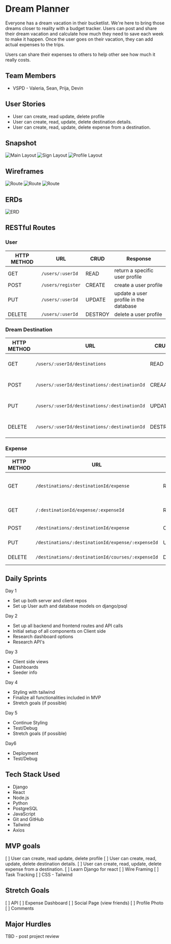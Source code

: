# Dream Planner
Everyone has a dream vacation in their bucketlist.  We're here to bring those dreams closer to reality with a budget tracker.  Users can post and share their dream vacation and calculate how much they need to save each week to make it happen.  Once the user goes on their vacation, they can add actual expenses to the trips.

Users can share their expenses to others to help other see how much it really costs.

## Team Members
- VSPD - Valeria, Sean, Prija, Devin

## User Stories
* User can create, read update, delete profile
* User can create, read, update, delete destination details.
* User can create, read, update, delete expense from a destination.

## Snapshot 
![Main Layout](/img/main.png)
![Sign Layout](/img/signin.png)
![Profile Layout](/img/dream.png)

## Wireframes
![Route](/img/hierarchy1.png) 
![Route](/img/hierarchy2.png) 
![Route](/img/hierarchy3.png) 

## ERDs
![ERD](/img/erdlayout.png)

## RESTful Routes

### User
| HTTP METHOD | URL              | CRUD    | Response                              |
| ----------- | ---------------- | ------- | ------------------------------------- |
| GET | `/users/:userId` | READ | return a specific user profile |
| POST | `/users/register` | CREATE | create a user profile |
| PUT | `/users/:userId` | UPDATE | update a user profile in the database |
| DELETE | `/users/:userId` | DESTROY | delete a user profile |


### Dream Destination
| HTTP METHOD | URL              | CRUD    | Response                              |
| ----------- | ---------------- | ------- | ------------------------------------- |
| GET | `/users/:userId/destinations` | READ | see a specific destination |
| POST | `/users/:userId/destinations/:destinationId` | CREAATE | add destination to profile |
| PUT | `/users/:userId/destinations/:destinationId` | UPDATE | ability to edit destination |
| DELETE | `/users/:userId/destinations/:destinationId` | DESTROY | delete destination details |


### Expense
| HTTP METHOD | URL              | CRUD    | Response                              |
| ----------- | ---------------- | ------- | ------------------------------------- |
| GET | `/destinations/:destinationId/expense` | READ | return all expenses for a destination |
| GET | `/:destinationId/expense/:expenseId` | READ | return a specific expense |
| POST | `/destinations/:destinationId/expense` | CREATE | create a expense |
| PUT | `/destinations/:destinationId/expense/:expenseId` | UPDATE | update an expense | 
| DELETE | `/destinations/:destinationId/courses/:expenseId` | DESTROY | delete an expense  |


## Daily Sprints
Day 1 
- Set up both server and client repos
- Set up User auth and database models on django/psql

Day 2
- Set up all backend and frontend routes and API calls
- Initial setup of all components on Client side
- Research dashboard options
- Research API's


Day 3
- Client side views
- Dashboards
- Seeder info

Day 4
- Styling with tailwind
- Finalize all functionalities included in MVP
- Stretch goals (if possible)

Day 5
- Continue Styling
- Test/Debug
- Stretch goals (if possible)

Day6
- Deployment
- Test/Debug

## Tech Stack Used
- Django
- React
- Node.js
- Python
- PostgreSQL
- JavaScript
- Git and GitHub
- Tailwind
- Axios

## MVP goals
[ ] User can create, read update, delete profile
[ ] User can create, read, update, delete destination details.
[ ] User can create, read, update, delete expense from a destination.
[ ] Learn Django for react
[ ] Wire Framing
[ ] Task Tracking
[ ] CSS - Tailwind 

## Stretch Goals
[ ] API 
[ ] Expense Dashboard
[ ] Social Page (view friends)
[ ] Profile Photo
[ ] Comments


## Major Hurdles 
TBD - post project review
